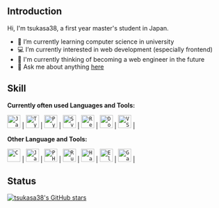 ## Introduction

Hi, I'm tsukasa38, a first year master's student in Japan.

- 🏫 I’m currently learning computer science in university
- 💻 I’m currently interested in web development (especially frontend)
- 👔 I'm currently thinking of becoming a web engineer in the future
- 💬 Ask me about anything [here](https://github.com/tsukasa38/tsukasa38/issues)

## Skill

**Currently often used Languages and Tools:**

<code><a href="https://developer.mozilla.org/en-US/docs/Web/JavaScript"><img height="30" alt="JavaScript" src="https://user-images.githubusercontent.com/73925434/121835708-ddd5a580-cd0c-11eb-8c6b-c886389b52c1.png"></a></code> |
<code><a href="https://www.typescriptlang.org/"><img height="30" alt="TypeScript" src="https://user-images.githubusercontent.com/73925434/121835849-32792080-cd0d-11eb-911a-17c0a8902edf.png"></a></code> |
<code><a href="https://www.python.org/"><img height="30" alt="Python" src="https://user-images.githubusercontent.com/73925434/121835919-5c324780-cd0d-11eb-9c04-cb42ca431b92.png"></a></code> |
<code><a href="https://svelte.dev/"><img height="30" alt="Svelte" src="https://user-images.githubusercontent.com/73925434/121835929-65231900-cd0d-11eb-8987-b28b14acb425.png"></a></code> |
<code><a href="https://reactjs.org/"><img height="30" alt="React" src="https://user-images.githubusercontent.com/73925434/121835933-66ecdc80-cd0d-11eb-9453-d8b1edbbf164.png"></a></code> |
<code><a href="https://www.docker.com/"><img height="30" alt="Docker" src="https://user-images.githubusercontent.com/73925434/121836030-9d2a5c00-cd0d-11eb-8f71-ac0c7e471348.png"></a></code> |
<code><a href="https://code.visualstudio.com/"><img height="30" alt="VSCode" src="https://user-images.githubusercontent.com/73925434/121836006-900d6d00-cd0d-11eb-9ab6-69d785f22158.png"></a></code> |

**Other Language and Tools:**

<code><a href="https://en.wikipedia.org/wiki/C_(programming_language)"><img height="30" alt="C" src="https://user-images.githubusercontent.com/73925434/121836580-b2ec5100-cd0e-11eb-98ed-bd9fd87357b0.png"></a></code> |
<code><a href="https://www.java.com/"><img height="30" alt="Java" src="https://user-images.githubusercontent.com/73925434/121836606-c13a6d00-cd0e-11eb-84a0-08ce9d505ef6.png"></a></code> |
<code><a href="https://www.php.net/"><img height="30" alt="PHP" src="https://user-images.githubusercontent.com/73925434/121836625-cb5c6b80-cd0e-11eb-98e5-b023f3e58561.png"></a></code> |
<code><a href="https://www.ruby-lang.org/"><img height="30" alt="Ruby" src="https://user-images.githubusercontent.com/73925434/121836705-fb0b7380-cd0e-11eb-9aff-33e633db6958.png"></a></code> |
<code><a href="https://www.haskell.org/"><img height="30" alt="Haskell" src="https://user-images.githubusercontent.com/73925434/121844550-24cc9680-cd1f-11eb-91b3-521c51941356.png"></a></code> |
<code><a href="https://www.electronjs.org/"><img height="30" alt="Electron" src="https://user-images.githubusercontent.com/73925434/121836758-15dde800-cd0f-11eb-91d7-ffc74b2b9eec.png"></a></code> |
<code><a href="https://www.gatsbyjs.org/"><img height="30" alt="Gatsby" src="https://user-images.githubusercontent.com/73925434/121836791-22fad700-cd0f-11eb-9a92-aa72af2ec8a9.png"></a></code> |

## Status

<a href="https://github.com/tsukasa38"><img align="center" alt="tsukasa38's GitHub stars" src="https://github-readme-stats.vercel.app/api?username=tsukasa38&count_private=true&show_icons=true&theme=react&hide=issues"/></a>

